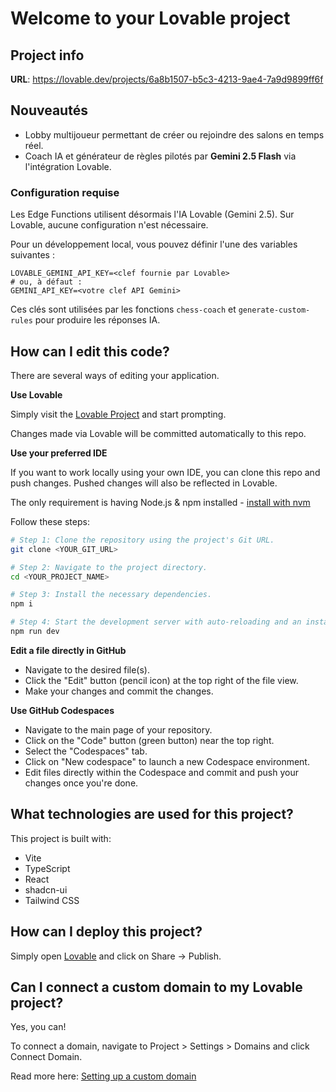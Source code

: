 # Welcome to your Lovable project

## Project info

**URL**: https://lovable.dev/projects/6a8b1507-b5c3-4213-9ae4-7a9d9899ff6f

## Nouveautés

- Lobby multijoueur permettant de créer ou rejoindre des salons en temps réel.
- Coach IA et générateur de règles pilotés par **Gemini 2.5 Flash** via l'intégration Lovable.

### Configuration requise

Les Edge Functions utilisent désormais l'IA Lovable (Gemini 2.5). Sur Lovable, aucune configuration n'est nécessaire.

Pour un développement local, vous pouvez définir l'une des variables suivantes :

```
LOVABLE_GEMINI_API_KEY=<clef fournie par Lovable>
# ou, à défaut :
GEMINI_API_KEY=<votre clef API Gemini>
```

Ces clés sont utilisées par les fonctions `chess-coach` et `generate-custom-rules` pour produire les réponses IA.

## How can I edit this code?

There are several ways of editing your application.

**Use Lovable**

Simply visit the [Lovable Project](https://lovable.dev/projects/6a8b1507-b5c3-4213-9ae4-7a9d9899ff6f) and start prompting.

Changes made via Lovable will be committed automatically to this repo.

**Use your preferred IDE**

If you want to work locally using your own IDE, you can clone this repo and push changes. Pushed changes will also be reflected in Lovable.

The only requirement is having Node.js & npm installed - [install with nvm](https://github.com/nvm-sh/nvm#installing-and-updating)

Follow these steps:

```sh
# Step 1: Clone the repository using the project's Git URL.
git clone <YOUR_GIT_URL>

# Step 2: Navigate to the project directory.
cd <YOUR_PROJECT_NAME>

# Step 3: Install the necessary dependencies.
npm i

# Step 4: Start the development server with auto-reloading and an instant preview.
npm run dev
```

**Edit a file directly in GitHub**

- Navigate to the desired file(s).
- Click the "Edit" button (pencil icon) at the top right of the file view.
- Make your changes and commit the changes.

**Use GitHub Codespaces**

- Navigate to the main page of your repository.
- Click on the "Code" button (green button) near the top right.
- Select the "Codespaces" tab.
- Click on "New codespace" to launch a new Codespace environment.
- Edit files directly within the Codespace and commit and push your changes once you're done.

## What technologies are used for this project?

This project is built with:

- Vite
- TypeScript
- React
- shadcn-ui
- Tailwind CSS

## How can I deploy this project?

Simply open [Lovable](https://lovable.dev/projects/6a8b1507-b5c3-4213-9ae4-7a9d9899ff6f) and click on Share -> Publish.

## Can I connect a custom domain to my Lovable project?

Yes, you can!

To connect a domain, navigate to Project > Settings > Domains and click Connect Domain.

Read more here: [Setting up a custom domain](https://docs.lovable.dev/tips-tricks/custom-domain#step-by-step-guide)
